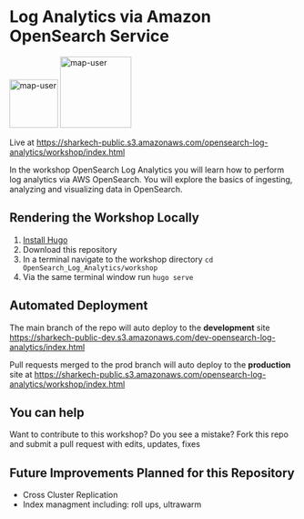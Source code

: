 # Log Analytics via Amazon OpenSearch Service

<img width="85" alt="map-user" src="https://img.shields.io/badge/views-951-green"> <img width="125" alt="map-user" src="https://img.shields.io/badge/unique visits-264-green">

Live at https://sharkech-public.s3.amazonaws.com/opensearch-log-analytics/workshop/index.html

In the workshop OpenSearch Log Analytics you will learn how to perform log analytics via AWS OpenSearch. You will explore the basics of ingesting, analyzing and visualizing data in OpenSearch.

## Rendering the Workshop Locally

1. [Install Hugo](https://gohugo.io/getting-started/installing/)
2. Download this repository
3. In a terminal navigate to the workshop directory ```cd OpenSearch_Log_Analytics/workshop```
4. Via the same terminal window run ```hugo serve```

## Automated Deployment

The main branch of the repo will auto deploy to the **development** site https://sharkech-public-dev.s3.amazonaws.com/dev-opensearch-log-analytics/index.html

Pull requests merged to the prod branch will auto deploy to the **production** site at https://sharkech-public.s3.amazonaws.com/opensearch-log-analytics/workshop/index.html

## You can help

Want to contribute to this workshop? Do you see a mistake? Fork this repo and submit a pull request with edits, updates, fixes

## Future Improvements Planned for this Repository

* Cross Cluster Replication
* Index managment including: roll ups, ultrawarm
